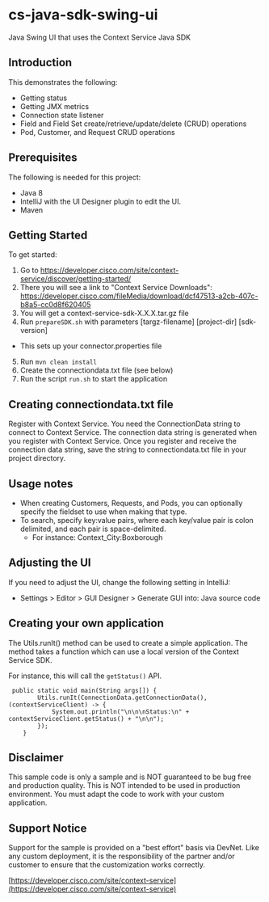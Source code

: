 # cs-java-sdk-swing-ui
Java Swing UI that uses the Context Service Java SDK

## Introduction 
This demonstrates the following:

* Getting status
* Getting JMX metrics
* Connection state listener
* Field and Field Set create/retrieve/update/delete (CRUD) operations
* Pod, Customer, and Request CRUD operations  

## Prerequisites
The following is needed for this project:

* Java 8
* IntelliJ with the UI Designer plugin to edit the UI.
* Maven

## Getting Started
To get started:

1. Go to https://developer.cisco.com/site/context-service/discover/getting-started/
2. There you will see a link to "Context Service Downloads": https://developer.cisco.com/fileMedia/download/dcf47513-a2cb-407c-b8a5-cc0d8f620405
3. You will get a context-service-sdk-X.X.X.tar.gz file
4. Run `prepareSDK.sh` with parameters [targz-filename] [project-dir] [sdk-version]
* This sets up your connector.properties file
5. Run `mvn clean install`
6. Create the connectiondata.txt file (see below)
7. Run the script `run.sh` to start the application

## Creating connectiondata.txt file
Register with Context Service. You need the ConnectionData string to connect to Context Service. The connection data string is generated when you register with Context Service. Once you register and receive the connection data string, save the string to connectiondata.txt file in your project directory.

## Usage notes
* When creating Customers, Requests, and Pods, you can optionally specify the fieldset to use when making that type.
* To search, specify key:value pairs, where each key/value pair is colon delimited, and each pair is space-delimited.
  * For instance: Context_City:Boxborough
  
## Adjusting the UI
If you need to adjust the UI, change the following setting in IntelliJ:

* Settings > Editor > GUI Designer > Generate GUI into: Java source code

## Creating your own application
The Utils.runIt() method can be used to create a simple application.  The method takes a function which can use a local version of the Context Service SDK.

For instance, this will call the `getStatus()` API.

     public static void main(String args[]) {
            Utils.runIt(ConnectionData.getConnectionData(), (contextServiceClient) -> {
                System.out.println("\n\n\nStatus:\n" + contextServiceClient.getStatus() + "\n\n");
            });
        }

## Disclaimer
This sample code is only a sample and is NOT guaranteed to be bug free and production quality. This is NOT intended to be used in production environment. You must adapt the code to work with your custom application.

## Support Notice

Support for the sample is provided on a "best effort" basis via DevNet. Like any custom deployment, it is the responsibility of the partner and/or customer to ensure that the customization works correctly.

[https://developer.cisco.com/site/context-service](https://developer.cisco.com/site/context-service)
